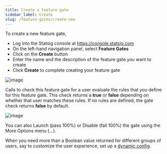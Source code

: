 ```yaml
---
title: Create a feature gate
sidebar_label: Create
slug: /feature-gates/create-new
---
```


To create a new feature gate, 
- Log into the Statsig console at https://console.statsig.com 
- On the left-hand navigation panel, select **Feature Gates**
- Click on the **Create** button
- Enter the name and the description of the feature gate you want to create
- Click **Create** to complete creating your feature gate

 ![image](https://github.com/statsig-io/docs/assets/31516123/d058b0cb-153f-4e84-b7d6-e8db77cc1c49)
 
Calls to check this feature gate for a user evaluate the rules that you define for this feature gate. This check returns a **true** or **false** depending on whether that user matches these rules. If no rules are defined, the gate check returns **false** by default.
 
![image](https://github.com/statsig-io/docs/assets/31516123/bb35e7ce-72ba-4643-8343-fdeccbf36c7f)

You can also Launch (pass 100%) or Disable (fail 100%) the gate using the More Options menu (...).

When you need more than a Boolean value returned for different groups of users, say to customize the user experience, set up a [dynamic config](/dynamic-config). 
